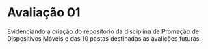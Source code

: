 # Avaliação 01
Evidenciando a criação do repositorio da disciplina de Promação de Dispositivos Móveis e das 10 pastas destinadas as avalições futuras.
